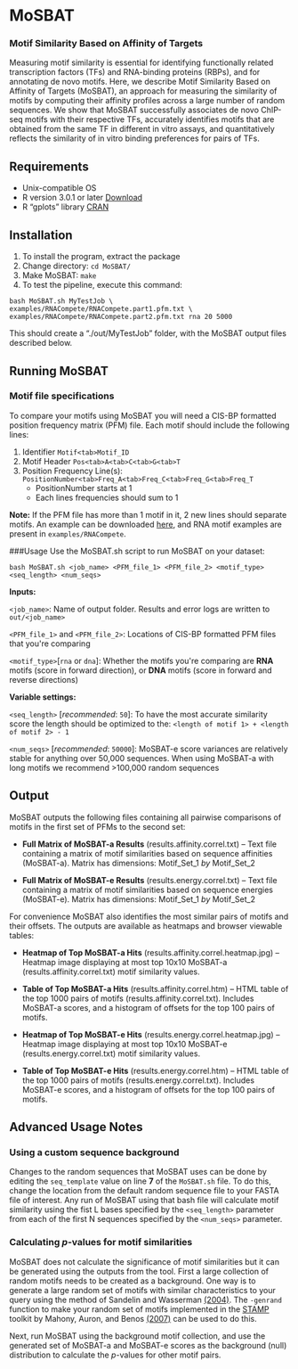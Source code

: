 # MoSBAT

### Motif Similarity Based on Affinity of Targets

Measuring motif similarity is essential for identifying functionally related transcription factors (TFs) and RNA-binding proteins (RBPs), and for annotating de novo motifs. Here, we describe Motif Similarity Based on Affinity of Targets (MoSBAT), an approach for measuring the similarity of motifs by computing their affinity profiles across a large number of random sequences. We show that MoSBAT successfully associates de novo ChIP-seq motifs with their respective TFs, accurately identifies motifs that are obtained from the same TF in different in vitro assays, and quantitatively reflects the similarity of in vitro binding preferences for pairs of TFs. 

## Requirements 
- Unix-compatible OS
- R version 3.0.1 or later [Download](http://www.r-project.org/) 
- R “gplots” library [CRAN](https://cran.r-project.org/web/packages/gplots/index.html)

## Installation 
1. To install the program, extract the package
2. Change directory: `cd MoSBAT/` 
3. Make MoSBAT: `make`
4. To test the pipeline, execute this command: 

>
    bash MoSBAT.sh MyTestJob \
    examples/RNACompete/RNACompete.part1.pfm.txt \
    examples/RNACompete/RNACompete.part2.pfm.txt rna 20 5000
This should create a “./out/MyTestJob” folder, with the MoSBAT output files described below.

## Running MoSBAT
### Motif file specifications
To compare your motifs using MoSBAT you will need a CIS-BP formatted position frequency matrix (PFM) file.  Each motif should include the following lines:


1. Identifier `Motif<tab>Motif_ID`
2. Motif Header `Pos<tab>A<tab>C<tab>G<tab>T`
3. Position Frequency Line(s): `PositionNumber<tab>Freq_A<tab>Freq_C<tab>Freq_G<tab>Freq_T`
	- PositionNumber starts at 1
	- Each lines frequencies should sum to 1

**Note:** If the PFM file has more than 1 motif in it, 2 new lines should separate motifs. An example can be downloaded [here](http://mosbat.ccbr.utoronto.ca/MoSBAT_PFMexample.txt), and RNA motif examples are present in `examples/RNACompete`. 

###Usage
Use the MoSBAT.sh script to run MoSBAT on your dataset:

    bash MoSBAT.sh <job_name> <PFM_file_1> <PFM_file_2> <motif_type> <seq_length> <num_seqs>

**Inputs:**

`<job_name>`: Name of output folder. Results and error logs are written to `out/<job_name>`

`<PFM_file_1>` and `<PFM_file_2>`: Locations of CIS-BP formatted PFM files that you're comparing

`<motif_type>`[`rna` or `dna`]: Whether the motifs you're comparing are **RNA** motifs (score in forward direction), or **DNA** motifs (score in forward and reverse directions)

**Variable settings:**

`<seq_length>` [*recommended*: `50`]: To have the most accurate similarity score the length should be optimized to the: `<length of motif 1> + <length of motif 2> - 1`

`<num_seqs>` [*recommended*: `50000`]: MoSBAT-e score variances are relatively stable for anything over 50,000 sequences. When using MoSBAT-a with long motifs we recommend >100,000 random sequences

## Output
MoSBAT outputs the following files containing all pairwise comparisons of motifs in the first set of PFMs to the second set:

- **Full Matrix of MoSBAT-a Results** (results.affinity.correl.txt) – Text file containing a matrix of motif similarities based on sequence affinities (MoSBAT-a). Matrix has dimensions: Motif\_Set\_1 *by* Motif\_Set\_2

- **Full Matrix of MoSBAT-e Results** (results.energy.correl.txt) – Text file containing a matrix of motif similarities based on sequence energies (MoSBAT-e). Matrix has dimensions: Motif\_Set\_1 *by* Motif\_Set\_2

For convenience MoSBAT also identifies the most similar pairs of motifs and their offsets. The outputs are available as heatmaps and browser viewable tables:

- **Heatmap of Top MoSBAT-a Hits** (results.affinity.correl.heatmap.jpg) – Heatmap image displaying at most top 10x10 MoSBAT-a (results.affinity.correl.txt) motif similarity values.

- **Table of Top MoSBAT-a Hits** (results.affinity.correl.htm) – HTML table of the top 1000 pairs of motifs (results.affinity.correl.txt). Includes MoSBAT-a scores, and a histogram of offsets for the top 100 pairs of motifs.

- **Heatmap of Top MoSBAT-e Hits** (results.energy.correl.heatmap.jpg) – Heatmap image displaying at most top 10x10 MoSBAT-e (results.energy.correl.txt) motif similarity values.

- **Table of Top MoSBAT-e Hits** (results.energy.correl.htm) – HTML table of the top 1000 pairs of motifs (results.energy.correl.txt). Includes MoSBAT-e scores, and a histogram of offsets for the top 100 pairs of motifs.

## Advanced Usage Notes
### Using a custom sequence background
Changes to the random sequences that MoSBAT uses can be done by editing the `seq_template` value on line **7** of the `MoSBAT.sh` file. To do this, change the location from the default random sequence file to your FASTA file of interest. Any run of MoSBAT using that bash file will calculate motif similarity using the fist L bases specified by the `<seq_length>` parameter from each of the first N sequences specified by the `<num_seqs>` parameter.

### Calculating *p*-values for motif similarities 
MoSBAT does not calculate the significance of motif similarities but it can be generated using the outputs from the tool. First a large collection of random motifs needs to be created as a background. One way is to generate a large random set of motifs with similar characteristics to your query using the method of Sandelin and Wasserman [(2004)](http://www.ncbi.nlm.nih.gov/pubmed/15066426). The `-genrand` function to make your random set of motifs implemented in the [STAMP](https://github.com/shaunmahony/stamp) toolkit by Mahony, Auron, and Benos [(2007)](http://www.ncbi.nlm.nih.gov/pubmed/17397256) can be used to do this. 

Next, run MoSBAT using the background motif collection, and use the generated set of MoSBAT-a and MoSBAT-e scores as the background (null) distribution to calculate the *p*-values for other motif pairs.
